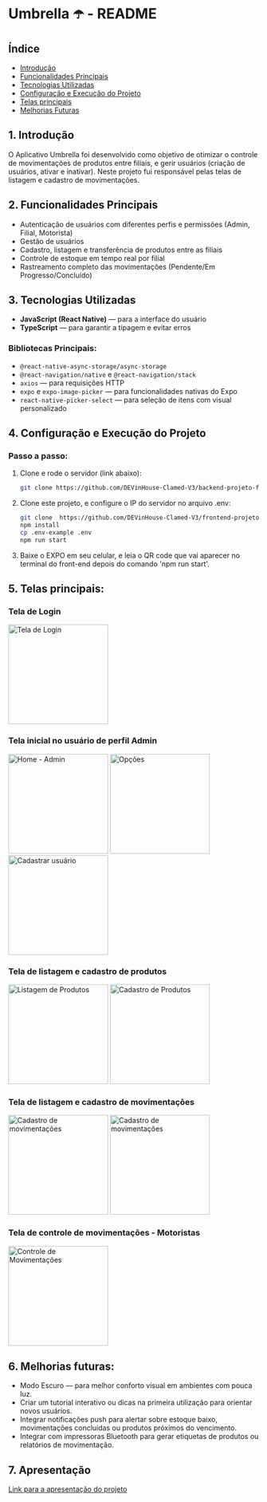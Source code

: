 # Umbrella ☂️ - README

## Índice
- [Introdução](#introducao)
- [Funcionalidades Principais](#funcionalidades-principais)
- [Tecnologias Utilizadas](#tecnologias-utilizadas)
- [Configuração e Execução do Projeto](#configuracao-e-execucao)
- [Telas principais](#telas-principais)
- [Melhorias Futuras](#melhorias-futuras)

## <a id="introducao"></a>1. Introdução

O Aplicativo Umbrella foi desenvolvido como objetivo de otimizar o controle de movimentações de produtos entre filiais, e gerir usuários (criação de usuários, ativar e inativar).
Neste projeto fui responsável pelas telas de listagem e cadastro de movimentações.

##  <a id="funcionalidades-principais"></a>2. Funcionalidades Principais

-  Autenticação de usuários com diferentes perfis e permissões (Admin, Filial, Motorista)
-  Gestão de usuários
-  Cadastro, listagem e transferência de produtos entre as filiais
-  Controle de estoque em tempo real por filial
-  Rastreamento completo das movimentações (Pendente/Em Progresso/Concluído)

## <a id="tecnologias-utilizadas"></a>3. Tecnologias Utilizadas

- **JavaScript (React Native)** — para a interface do usuário
- **TypeScript** — para garantir a tipagem e evitar erros

### Bibliotecas Principais:

- `@react-native-async-storage/async-storage`
- `@react-navigation/native` e `@react-navigation/stack`
- `axios` — para requisições HTTP
- `expo` e `expo-image-picker` — para funcionalidades nativas do Expo
- `react-native-picker-select` — para seleção de itens com visual personalizado

##  <a id="configuracao-e-execucao"></a>4. Configuração e Execução do Projeto

### Passo a passo:
1. Clone e rode o servidor (link abaixo):
   ```bash
   git clone https://github.com/DEVinHouse-Clamed-V3/backend-projeto-final-squad-1
   ```

2. Clone este projeto, e configure o IP do servidor no arquivo .env:
   
   ```bash
   git clone  https://github.com/DEVinHouse-Clamed-V3/frontend-projeto-final-squad-1.git
   npm install
   cp .env-example .env
   npm run start
   ```
   
4. Baixe o EXPO em seu celular, e leia o QR code que vai aparecer no terminal do front-end depois do comando 'npm run start'.

##  <a id="telas-principais"></a>5. Telas principais:
### Tela de Login
<img src="./assets/login.jpeg" alt="Tela de Login" width="200" />

### Tela inicial no usuário de perfil Admin
<img src="./assets/telainicialadmin.jpeg" alt="Home - Admin" width="200" />
<img src="./assets/opcoesuser.jpeg" alt="Opções" width="200" />
<img src="./assets/criaruser.jpeg" alt="Cadastrar usuário" width="200" />

### Tela de listagem e cadastro de produtos
<img src="./assets/listprod.jpeg" alt="Listagem de Produtos" width="200" />
<img src="./assets/cadastprod.jpeg" alt="Cadastro de Produtos" width="200" />

### Tela de listagem e cadastro de movimentações
<img src="./assets/listmov.jpeg" alt="Cadastro de movimentações" width="200" />
<img src="./assets/criarmov.jpeg" alt="Cadastro de movimentações" width="200" />

### Tela de controle de movimentações - Motoristas
<img src="./assets/inicialmotorista.jpeg" alt="Controle de Movimentações" width="200" />

##  <a id="melhorias-futuras"></a>6. Melhorias futuras:

- Modo Escuro — para melhor conforto visual em ambientes com pouca luz.
- Criar um tutorial interativo ou dicas na primeira utilização para orientar novos usuários.
- Integrar notificações push para alertar sobre estoque baixo, movimentações concluídas ou produtos próximos do vencimento.
- Integrar com impressoras Bluetooth para gerar etiquetas de produtos ou relatórios de movimentação.


## 7. Apresentação
[Link para a apresentação do projeto](https://www.canva.com/design/DAGpJ8xQ9ss/9T5y2kQWqx2I_E0IeJbggQ/edit?utm_content=DAGpJ8xQ9ss&utm_campaign=designshare&utm_medium=link2&utm_source=sharebutton)

